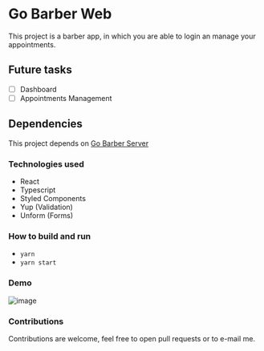 # Go Barber Web

This project is a barber app, in which you are able to login an manage your appointments.


## Future tasks

- [ ] Dashboard
- [ ] Appointments Management

## Dependencies

This project depends on [Go Barber Server](https://github.com/MuriloMarquesSantos/gobarber-server)

### Technologies used

- React
- Typescript
- Styled Components
- Yup (Validation)
- Unform (Forms)

### How to build and run
- ```yarn```
- ```yarn start``` 
### Demo

![image](https://user-images.githubusercontent.com/18178861/137823571-8cd0360c-42f6-4147-87fa-1778d0209055.png)

### Contributions

Contributions are welcome, feel free to open pull requests or to e-mail me.
